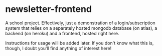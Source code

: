 # newsletter-frontend

A school project. Effectively, just a demonstration of a login/subscription system that relies on a separately hosted mongodb database (on atlas), a backend (on heroku) and a frontend, hosted right here.

Instructions for usage will be added later. If you don't know what this is, though, I doubt you'll find anything of interest here!
